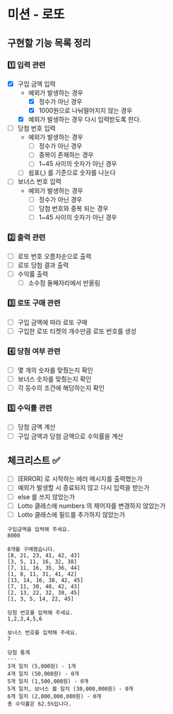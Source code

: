 # 미션 - 로또

## 구현할 기능 목록 정리

### 1️⃣ 입력 관련

- [x] 구입 금액 입력
    - 예외가 발생하는 경우
        - [x] 정수가 아닌 경우
        - [x] 1000원으로 나눠떨어지지 않는 경우
    - [x] 예외가 발생하는 경우 다시 입력받도록 한다.
- [ ] 당첨 번호 입력
    - 예외가 발생하는 경우
        - [ ] 정수가 아닌 경우
        - [ ] 중복이 존재하는 경우
        - [ ] 1~45 사이의 숫자가 아닌 경우
    - [ ] 쉼표(,) 를 기준으로 숫자를 나눈다
- [ ] 보너스 번호 입력
    - 예외가 발생하는 경우
        - [ ] 정수가 아닌 경우
        - [ ] 당첨 번호와 중복 되는 경우
        - [ ] 1~45 사이의 숫자가 아닌 경우

### 2️⃣ 출력 관련

- [ ] 로또 번호 오름차순으로 출력
- [ ] 로또 당첨 결과 출력
- [ ] 수익률 출력
    - [ ] 소수점 둘째자리에서 반올림

### 3️⃣ 로또 구매 관련

- [ ] 구입 금액에 따라 로또 구매
- [ ] 구입한 로또 티켓의 개수만큼 로또 번호를 생성

### 4️⃣ 당첨 여부 관련

- [ ] 몇 개의 숫자를 맞췄는지 확인
- [ ] 보너스 숫자를 맞췄는지 확인
- [ ] 각 등수의 조건에 해당하는지 확인

### 5️⃣ 수익률 관련

- [ ] 당첨 금액 계산
- [ ] 구입 금액과 당첨 금액으로 수익률을 계산

## 체크리스트 ✅

- [ ] [ERROR] 로 시작하는 에러 메시지를 출력했는가
- [ ] 예외가 발생할 시 종료되지 않고 다시 입력을 받는가
- [ ] else 를 쓰지 않았는가
- [ ] Lotto 클래스에 numbers 의 제어자를 변경하지 않았는가
- [ ] Lotto 클래스에 필드를 추가하지 않았는가

```
구입금액을 입력해 주세요.
8000

8개를 구매했습니다.
[8, 21, 23, 41, 42, 43]
[3, 5, 11, 16, 32, 38]
[7, 11, 16, 35, 36, 44]
[1, 8, 11, 31, 41, 42]
[13, 14, 16, 38, 42, 45]
[7, 11, 30, 40, 42, 43]
[2, 13, 22, 32, 38, 45]
[1, 3, 5, 14, 22, 45]

당첨 번호를 입력해 주세요.
1,2,3,4,5,6

보너스 번호를 입력해 주세요.
7

당첨 통계
---
3개 일치 (5,000원) - 1개
4개 일치 (50,000원) - 0개
5개 일치 (1,500,000원) - 0개
5개 일치, 보너스 볼 일치 (30,000,000원) - 0개
6개 일치 (2,000,000,000원) - 0개
총 수익률은 62.5%입니다.
```